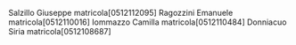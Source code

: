 Salzillo Giuseppe		matricola[0512112095]
Ragozzini Emanuele	matricola[0512110016]
Iommazzo Camilla		matricola[0512110484]
Donniacuo Siria		matricola[0512108687]
